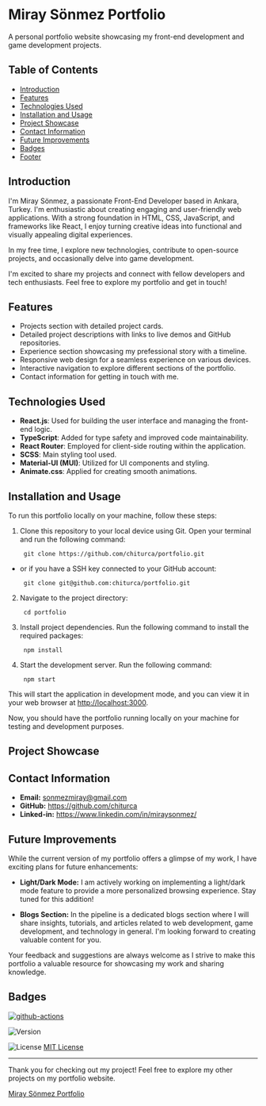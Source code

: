 # Miray Sönmez Portfolio

A personal portfolio website showcasing my front-end development and game development projects.

## Table of Contents

- [Introduction](#introduction)
- [Features](#features)
- [Technologies Used](#technologies-used)
- [Installation and Usage](#installation)
- [Project Showcase](#project-showcase)
- [Contact Information](#contact-information)
- [Future Improvements](#future-improvements)
- [Badges](#badges)
- [Footer](#footer)

## Introduction <a name="introduction"></a>

I'm Miray Sönmez, a passionate Front-End Developer based in Ankara, Turkey. I'm enthusiastic about creating engaging and user-friendly web applications. With a strong foundation in HTML, CSS, JavaScript, and frameworks like React, I enjoy turning creative ideas into functional and visually appealing digital experiences.

In my free time, I explore new technologies, contribute to open-source projects, and occasionally delve into game development. 

I'm excited to share my projects and connect with fellow developers and tech enthusiasts. Feel free to explore my portfolio and get in touch!

## Features <a name="features"></a>

- Projects section with detailed project cards.
- Detailed project descriptions with links to live demos and GitHub repositories.
- Experience section showcasing my prefessional story with a timeline.
- Responsive web design for a seamless experience on various devices.
- Interactive navigation to explore different sections of the portfolio.
- Contact information for getting in touch with me.

## Technologies Used <a name="technologies-used"></a>

- **React.js**: Used for building the user interface and managing the front-end logic.
- **TypeScript**: Added for type safety and improved code maintainability.
- **React Router**: Employed for client-side routing within the application.
- **SCSS**: Main styling tool used.
- **Material-UI (MUI)**: Utilized for UI components and styling.
- **Animate.css**: Applied for creating smooth animations.

## Installation and Usage <a name="installation"></a>

To run this portfolio locally on your machine, follow these steps:

1. Clone this repository to your local device using Git. Open your terminal and run the following command:

    ``  git clone https://github.com/chiturca/portfolio.git  ``

- or if you have a SSH key connected to your GitHub account:

    ``  git clone git@github.com:chiturca/portfolio.git  ``

2. Navigate to the project directory:

    ``  cd portfolio  ``

3. Install project dependencies. Run the following command to install the required packages:

    ``  npm install  ``


4. Start the development server. Run the following command:

    ``  npm start  ``


This will start the application in development mode, and you can view it in your web browser at [http://localhost:3000](http://localhost:3000).

Now, you should have the portfolio running locally on your machine for testing and development purposes.


## Project Showcase <a name="project-showcase"></a>




## Contact Information <a name="contact-information"></a>

- **Email:** sonmezmiray@gmail.com
- **GitHub:** https://github.com/chiturca
- **Linked-in:** https://www.linkedin.com/in/miraysonmez/

## Future Improvements <a name="future-improvements"></a>

While the current version of my portfolio offers a glimpse of my work, I have exciting plans for future enhancements:

- **Light/Dark Mode:** I am actively working on implementing a light/dark mode feature to provide a more personalized browsing experience. Stay tuned for this addition!

- **Blogs Section:** In the pipeline is a dedicated blogs section where I will share insights, tutorials, and articles related to web development, game development, and technology in general. I'm looking forward to creating valuable content for you.

Your feedback and suggestions are always welcome as I strive to make this portfolio a valuable resource for showcasing my work and sharing knowledge.

## Badges <a name="badges"></a>

[![github-actions](https://github.com/chiturca/portfolio/actions/workflows/github-actions.yml/badge.svg)](https://github.com/chiturca/portfolio/actions/workflows/github-actions.yml)

<!-- [![Test Coveralls](https://github.com/chiturca/portfolio/actions/workflows/coveralls.yml/badge.svg)](https://github.com/chiturca/portfolio/actions/workflows/coveralls.yml) -->

![Version](https://img.shields.io/badge/Version-1.0.0-brightgreen)

<p>
  <img src="https://img.shields.io/badge/License-MIT-blue.svg" alt="License" />
  <a href="https://github.com/chiturca/portfolio/blob/main/LICENSE.md">MIT License</a>
</p>

--- 
<a name="footer"></a>
Thank you for checking out my project! Feel free to explore my other projects on my portfolio website.

 [Miray Sönmez Portfolio](https://miraysonmez.vercel.app/)

